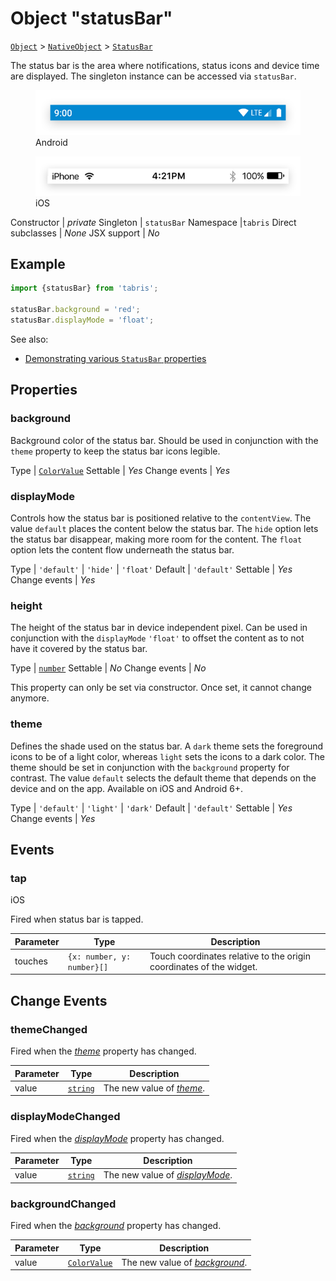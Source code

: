 ---
---
# Object "statusBar"

<span style="white-space:nowrap;">[`Object`](https://developer.mozilla.org/en-US/docs/Web/JavaScript/Reference/Global_Objects/Object)</span> > <span style="white-space:nowrap;">[`NativeObject`](NativeObject.md)</span> > <span style="white-space:nowrap;">[`StatusBar`](StatusBar.md)</span>

The status bar is the area where notifications, status icons and device time are displayed. The singleton instance can be accessed via `statusBar`.


<div class="tabris-image"><figure><div><img srcset="img\android\StatusBar.png 2x" src="img\android\StatusBar.png" alt="StatusBar on Android"/></div><figcaption>Android</figcaption></figure><figure><div><img srcset="img\ios\StatusBar.png 2x" src="img\ios\StatusBar.png" alt="StatusBar on iOS"/></div><figcaption>iOS</figcaption></figure></div>

Constructor | *private*
Singleton | `statusBar`
Namespace |`tabris`
Direct subclasses | *None*
JSX support | *No*


## Example
```js
import {statusBar} from 'tabris';

statusBar.background = 'red';
statusBar.displayMode = 'float';
```

See also:

- [Demonstrating various `StatusBar` properties](https://github.com/eclipsesource/tabris-js/tree/v3.0.0-rc1/snippets/statusbar.js)

## Properties

### background


Background color of the status bar. Should be used in conjunction with the `theme` property to keep the status bar icons legible.

Type | <span style="white-space:nowrap;">[`ColorValue`](../types.md#colorvalue)</span>
Settable | *Yes*
Change events | *Yes*




### displayMode


Controls how the status bar is positioned relative to the `contentView`. The value `default` places the content below the status bar. The `hide` option lets the status bar disappear, making more room for the content. The `float` option lets the content flow underneath the status bar.

Type | `'default'` \| `'hide'` \| `'float'`
Default | `'default'`
Settable | *Yes*
Change events | *Yes*




### height


The height of the status bar in device independent pixel. Can be used in conjunction with the `displayMode` `'float'` to offset the content as to not have it covered by the status bar.

Type | <span style="white-space:nowrap;">[`number`](https://developer.mozilla.org/en-US/docs/Web/JavaScript/Data_structures#Number_type)</span>
Settable | *No*
Change events | *No*




This property can only be set via constructor. Once set, it cannot change anymore.

### theme


Defines the shade used on the status bar. A `dark` theme sets the foreground icons to be of a light color, whereas `light` sets the icons to a dark color. The theme should be set in conjunction with the `background` property for contrast. The value `default` selects the default theme that depends on the device and on the app. Available on iOS and Android 6+.

Type | `'default'` \| `'light'` \| `'dark'`
Default | `'default'`
Settable | *Yes*
Change events | *Yes*





## Events

### tap

<p class="platforms"><span class='ios-tag' title='supported on iOS'>iOS</span></p>Fired when status bar is tapped.

Parameter|Type|Description
-|-|-
touches | <span style="white-space:nowrap;">`{x: number, y: number}[]`</span> | Touch coordinates relative to the origin coordinates of the widget.

## Change Events

### themeChanged

Fired when the [*theme*](#theme) property has changed.

Parameter|Type|Description
-|-|-
value | <span style="white-space:nowrap;">[`string`](https://developer.mozilla.org/en-US/docs/Web/JavaScript/Data_structures#String_type)</span> | The new value of [*theme*](#theme).

### displayModeChanged

Fired when the [*displayMode*](#displaymode) property has changed.

Parameter|Type|Description
-|-|-
value | <span style="white-space:nowrap;">[`string`](https://developer.mozilla.org/en-US/docs/Web/JavaScript/Data_structures#String_type)</span> | The new value of [*displayMode*](#displaymode).

### backgroundChanged

Fired when the [*background*](#background) property has changed.

Parameter|Type|Description
-|-|-
value | <span style="white-space:nowrap;">[`ColorValue`](../types.md#colorvalue)</span> | The new value of [*background*](#background).

